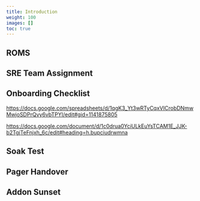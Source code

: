 ```yaml
---
title: Introduction
weight: 100
images: []
toc: true
---
```


## ROMS

## SRE Team Assignment

## Onboarding Checklist

https://docs.google.com/spreadsheets/d/1qgK3_Yt3wRTyCqxVICrobDNmwMwjoSDPrQvy6vbTPYI/edit#gid=1141875805

https://docs.google.com/document/d/1c0drua0YciULkEuYsTCAM1E_JJK-b2TgjTeFnjxh_6c/edit#heading=h.bupciudrwmna

## Soak Test

## Pager Handover

## Addon Sunset
